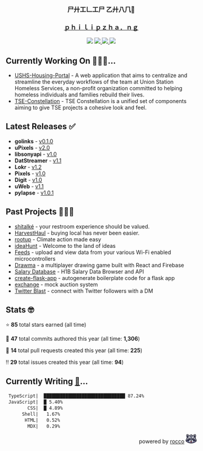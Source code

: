 <!-- hey! rocco was here. DO NOT edit this file! instead, edit the README.rocco.md template file -->
<!-- changes made here will be overwritten the next time rocco runs -->

<h3 align="center"><strong>尸廾工𠃊工尸 乙廾八𠘨𠂎</strong></h3>
<h3 align="center">
    <a href="https://philipzha.ng">
        ｐｈｉｌｉｐｚｈａ．ｎｇ
    </a>
</h3>

<p align="center">
    <img src="https://img.shields.io/github/followers/petabite?label=Follow&style=social" />
    <a href="https://www.linkedin.com/in/philipzhangg/">
        <img src="https://img.shields.io/badge/-Philip_Zhang-blue?style=flat-square&logo=Linkedin&logoColor=white" />
    </a>
    <a href="https://instagr.am/__p_z_pix">
        <img src="https://img.shields.io/badge/-____p__z__pix-red?style=flat-square&logo=Instagram&logoColor=white" />
    </a>
    <img src="https://komarev.com/ghpvc/?username=petabite&label=visitors" />
</p>

## Currently Working On 👨🏻‍💻...

- [USHS-Housing-Portal](https://github.com/TritonSE/USHS-Housing-Portal) - A web application that aims to centralize and streamline the everyday workflows of the team at Union Station Homeless Services, a non-profit organization committed to helping homeless individuals and families rebuild their lives.
- [TSE-Constellation](https://github.com/TritonSE/TSE-Constellation) - TSE Constellation is a unified set of components aiming to give TSE projects a cohesive look and feel.


## Latest Releases ✅

- **golinks** - [v0.1.0](https://github.com/petabite/golinks/releases/tag/v0.1.0)
- **uPixels** - [v2.0](https://github.com/petabite/uPixels/releases/tag/v2.0)
- **libsonyapi** - [v1.0](https://github.com/petabite/libsonyapi/releases/tag/v1.0)
- **DatStreamer** - [v1.1](https://github.com/petabite/DatStreamer/releases/tag/v1.1)
- **Lokr** - [v1.2](https://github.com/petabite/Lokr/releases/tag/v1.2)
- **Pixels** - [v1.0](https://github.com/petabite/Pixels/releases/tag/v1.0)
- **Digit** - [v1.0](https://github.com/petabite/Digit/releases/tag/v1.0)
- **uWeb** - [v1.1](https://github.com/petabite/uWeb/releases/tag/v1.1)
- **pylapse** - [v1.0.1](https://github.com/petabite/pylapse/releases/tag/v1.0.1)


## Past Projects 👷🏼‍♂️

- [shitalké](https://shitalke.com/) - your restroom experience should be valued.
- [HarvestHaul](https://harvesthaul.com/) - buying local has never been easier.
- [rootup](https://rootup.herokuapp.com/) - Climate action made easy
- [ideaHunt](https://github.com/drizzleco/ideahunt) - Welcome to the land of ideas
- [Feeds](https://feedzz.herokuapp.com/) - upload and view data from your various Wi-Fi enabled microcontrollers
- [Drawma](https://puzzlepieces.onrender.com/) - a multiplayer drawing game built with React and Firebase
- [Salary Database](https://github.com/drizzleco/salary-database) - H1B Salary Data Browser and API
- [create-flask-app](https://github.com/drizzleco/create-flask-app) - autogenerate boilerplate code for a flask app
- [exchange](https://github.com/drizzleco/exchange) - mock auction system
- [Twitter Blast](https://github.com/drizzleco/twitter-blast) - connect with Twitter followers with a DM

## Stats 🤓

:star: **85** total stars earned (all time) 

:memo: **47** total commits authored this year (all time: **1,306**)

:rocket: **14** total pull requests created this year (all time: **225**)

:bangbang: **29** total issues created this year (all time: **94**)



## Currently Writing [🐍](https://petabite.github.io/JSnake/jsnake.html)...

```
 TypeScript|  ██████████████████████████████ 87.24%
 JavaScript|  █ 5.40%
        CSS|  █ 4.89%
      Shell|   1.67%
       HTML|   0.52%
        MDX|   0.29%
```

<!-- <img src="https://github-readme-stats.vercel.app/api?username=petabite&show_icons=true&bg_color=30,e96443,904e95&title_color=fff&text_color=fff&count_private=true"> -->

<!-- <table>
    <tr>
        <td><img
            src="https://github-readme-stats.vercel.app/api?username=petabite&show_icons=true&bg_color=30,e96443,904e95&title_color=fff&text_color=fff&count_private=true"></td>
        <td><img src="https://github-readme-stats.vercel.app/api/top-langs/?username=petabite"></td>
    </tr>
</table> -->

<div align="right">powered by <a target="_blank" href="https://github.com/petabite/rocco">rocco</a> <img src="https://raw.githubusercontent.com/petabite/rocco/main/rocco.png" height="24"></div>
